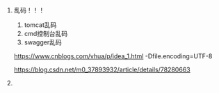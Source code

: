 1. 乱码！！！

   1. tomcat乱码
   2. cmd控制台乱码
   3. swagger乱码

   https://www.cnblogs.com/vhua/p/idea_1.html   -Dfile.encoding=UTF-8

   https://blog.csdn.net/m0_37893932/article/details/78280663

2. ​



